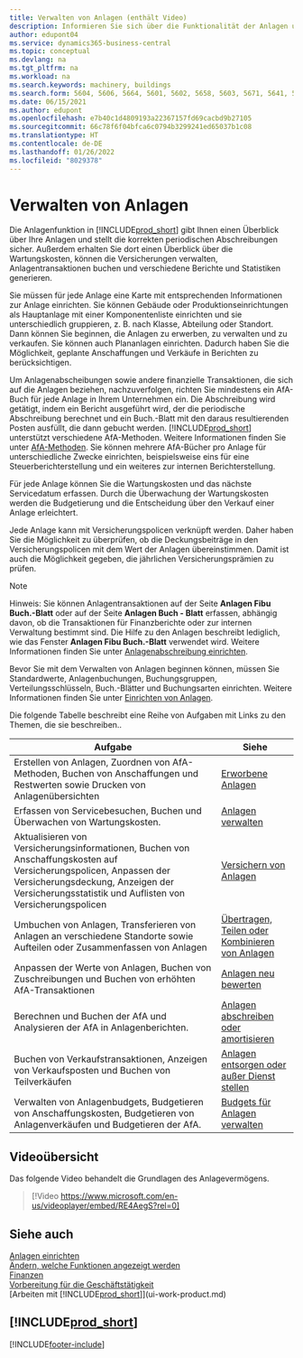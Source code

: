 ```yaml
---
title: Verwalten von Anlagen (enthält Video)
description: Informieren Sie sich über die Funktionalität der Anlagen und verschaffen Sie sich einen Überblick, wie Sie mit Ihren Anlagen arbeiten und diese verwalten.
author: edupont04
ms.service: dynamics365-business-central
ms.topic: conceptual
ms.devlang: na
ms.tgt_pltfrm: na
ms.workload: na
ms.search.keywords: machinery, buildings
ms.search.form: 5604, 5606, 5664, 5601, 5602, 5658, 5603, 5671, 5641, 5634, 5649, 5622, 5650
ms.date: 06/15/2021
ms.author: edupont
ms.openlocfilehash: e7b40c1d4809193a22367157fd69cacbd9b27105
ms.sourcegitcommit: 66c78f6f04bfca6c0794b3299241ed65037b1c08
ms.translationtype: HT
ms.contentlocale: de-DE
ms.lasthandoff: 01/26/2022
ms.locfileid: "8029378"
---
```

# <a name="managing-fixed-assets"></a>Verwalten von Anlagen

Die Anlagenfunktion in [!INCLUDE[prod_short](includes/prod_short.md)] gibt Ihnen einen Überblick über Ihre Anlagen und stellt die korrekten periodischen Abschreibungen sicher. Außerdem erhalten Sie dort einen Überblick über die Wartungskosten, können die Versicherungen verwalten, Anlagentransaktionen buchen und verschiedene Berichte und Statistiken generieren.

Sie müssen für jede Anlage eine Karte mit entsprechenden Informationen zur Anlage einrichten. Sie können Gebäude oder Produktionseinrichtungen als Hauptanlage mit einer Komponentenliste einrichten und sie unterschiedlich gruppieren, z. B. nach Klasse, Abteilung oder Standort. Dann können Sie beginnen, die Anlagen zu erwerben, zu verwalten und zu verkaufen. Sie können auch Plananlagen einrichten. Dadurch haben Sie die Möglichkeit, geplante Anschaffungen und Verkäufe in Berichten zu berücksichtigen.

Um Anlagenabscheibungen sowie andere finanzielle Transaktionen, die sich auf die Anlagen beziehen, nachzuverfolgen, richten Sie mindestens ein AfA-Buch für jede Anlage in Ihrem Unternehmen ein. Die Abschreibung wird getätigt, indem ein Bericht ausgeführt wird, der die periodische Abschreibung berechnet und ein Buch.-Blatt mit den daraus resultierenden Posten ausfüllt, die dann gebucht werden. [!INCLUDE[prod_short](includes/prod_short.md)] unterstützt verschiedene AfA-Methoden. Weitere Informationen finden Sie unter [AfA-Methoden](fa-depreciation-methods.md). Sie können mehrere AfA-Bücher pro Anlage für unterschiedliche Zwecke einrichten, beispielsweise eins für eine Steuerberichterstellung und ein weiteres zur internen Berichterstellung.

Für jede Anlage können Sie die Wartungskosten und das nächste Servicedatum erfassen. Durch die Überwachung der Wartungskosten werden die Budgetierung und die Entscheidung über den Verkauf einer Anlage erleichtert.

Jede Anlage kann mit Versicherungspolicen verknüpft werden. Daher haben Sie die Möglichkeit zu überprüfen, ob die Deckungsbeiträge in den Versicherungspolicen mit dem Wert der Anlagen übereinstimmen. Damit ist auch die Möglichkeit gegeben, die jährlichen Versicherungsprämien zu prüfen.

> [!NOTE]  
>   Hinweis: Sie können Anlagentransaktionen auf der Seite **Anlagen Fibu Buch.-Blatt** oder auf der Seite **Anlagen Buch - Blatt** erfassen, abhängig davon, ob die Transaktionen für Finanzberichte oder zur internen Verwaltung bestimmt sind. Die Hilfe zu den Anlagen beschreibt lediglich, wie das Fenster **Anlagen Fibu Buch.-Blatt** verwendet wird. Weitere Informationen finden Sie unter [Anlagenabschreibung einrichten](fa-how-setup-depreciation.md).

Bevor Sie mit dem Verwalten von Anlagen beginnen können, müssen Sie Standardwerte, Anlagenbuchungen, Buchungsgruppen, Verteilungsschlüsseln, Buch.-Blätter und Buchungsarten einrichten. Weitere Informationen finden Sie unter [Einrichten von Anlagen](fa-setup.md).

Die folgende Tabelle beschreibt eine Reihe von Aufgaben mit Links zu den Themen, die sie beschreiben..

| Aufgabe | Siehe |
| --- | --- |
| Erstellen von Anlagen, Zuordnen von AfA-Methoden, Buchen von Anschaffungen und Restwerten sowie Drucken von Anlagenübersichten |[Erworbene Anlagen](fa-how-acquire.md) |
| Erfassen von Servicebesuchen, Buchen und Überwachen von Wartungskosten. |[Anlagen verwalten](fa-how-maintain.md) |
| Aktualisieren von Versicherungsinformationen, Buchen von Anschaffungskosten auf Versicherungspolicen, Anpassen der Versicherungsdeckung, Anzeigen der Versicherungsstatistik und Auflisten von Versicherungspolicen |[Versichern von Anlagen](fa-how-insure.md) |
| Umbuchen von Anlagen, Transferieren von Anlagen an verschiedene Standorte sowie Aufteilen oder Zusammenfassen von Anlagen |[Übertragen, Teilen oder Kombinieren von Anlagen](fa-how-trans-split-combine.md) |
| Anpassen der Werte von Anlagen, Buchen von Zuschreibungen und Buchen von erhöhten AfA-Transaktionen |[Anlagen neu bewerten](fa-how-revalue.md) |
| Berechnen und Buchen der AfA und Analysieren der AfA in Anlagenberichten. |[Anlagen abschreiben oder amortisieren](fa-how-depreciate-amortize.md) |
| Buchen von Verkaufstransaktionen, Anzeigen von Verkaufsposten und Buchen von Teilverkäufen |[Anlagen entsorgen oder außer Dienst stellen](fa-how-dispose-retire.md) |
| Verwalten von Anlagenbudgets, Budgetieren von Anschaffungskosten, Budgetieren von Anlagenverkäufen und Budgetieren der AfA. |[Budgets für Anlagen verwalten](fa-how-manage-budgets.md) |

## <a name="video-overview"></a>Videoübersicht
Das folgende Video behandelt die Grundlagen des Anlagevermögens.

> [!Video https://www.microsoft.com/en-us/videoplayer/embed/RE4AegS?rel=0]

## <a name="see-also"></a>Siehe auch
[Anlagen einrichten](fa-setup.md)  
[Ändern, welche Funktionen angezeigt werden](ui-experiences.md)  
[Finanzen](finance.md)  
[Vorbereitung für die Geschäftstätigkeit](ui-get-ready-business.md)  
[Arbeiten mit [!INCLUDE[prod_short](includes/prod_short.md)]](ui-work-product.md)

## [!INCLUDE[prod_short](includes/free_trial_md.md)]  
 


[!INCLUDE[footer-include](includes/footer-banner.md)]